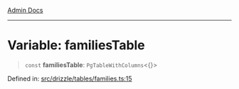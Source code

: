 [Admin Docs](/)

***

# Variable: familiesTable

> `const` **familiesTable**: `PgTableWithColumns`\<\{\}\>

Defined in: [src/drizzle/tables/families.ts:15](https://github.com/NishantSinghhhhh/talawa-api/blob/eec373445d0a4b36c011832ad5010e69e112315d/src/drizzle/tables/families.ts#L15)
